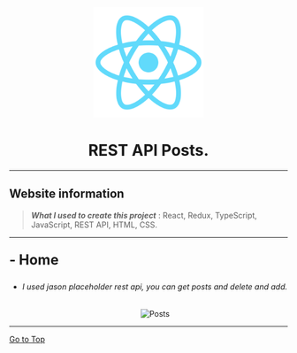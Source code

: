 <a id="to-top"></a>

<div align="center">
   
  <img src="/README/logo.png" alt="Logo" width="200px"/>
   
  <h1 align="center">REST API Posts.</h1>
</div>

---

<h2 align="start">Website information</h2>

> **_What I used to create this project_** : React, Redux, TypeScript, JavaScript, REST API, HTML, CSS.

---

<p style="font-size: 25px;"><strong>- Home</strong></p>

<ul> 
  <li><h6><em>I used jason placeholder rest api, you can get posts and delete and add.</em></h6></li>
  <p align="center">
    <img src="/README/posts.gif" alt="Posts" width="800px" height="400px"/>
  </p>
</ul>

---

[Go to Top](#to-top)